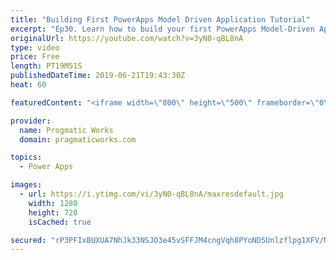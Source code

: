 ```yaml
---
title: "Building First PowerApps Model Driven Application Tutorial"
excerpt: "Ep30. Learn how to build your first PowerApps Model-Driven Application in just a few minutes. Work along with me while we build an application together with a business process and a screen to edit several entities.   To build a canvas application, check out this video: https://www.youtube.com/watch?v=CubdnBklOzg&t=4s"
originalUrl: https://youtube.com/watch?v=3yN0-qBL8nA
type: video
price: Free
length: PT19M51S
publishedDateTime: 2019-06-21T19:43:30Z
heat: 60

featuredContent: "<iframe width=\"800\" height=\"500\" frameborder=\"0\" src=\"https://www.youtube.com/embed/3yN0-qBL8nA\" allow=\"accelerometer; autoplay; encrypted-media; gyroscope; picture-in-picture\" allowfullscreen></iframe>"

provider:
  name: Progmatic Works
  domain: pragmaticworks.com

topics:
  - Power Apps

images:
  - url: https://i.ytimg.com/vi/3yN0-qBL8nA/maxresdefault.jpg
    width: 1280
    height: 720
    isCached: true

secured: "rP3PFIxBUXUA7NhJk33NSJO3e45vSFFJM4cngVqh8PYoND5Unlzflpg1XFV/Mlf+lIqKHGEKDa0DuFQHIjBRii0fn/hkM5MmFboJfsdc0dhR9yinhH56p53SJVz4yGWW1CkwxkhgzQ+lQ1RoXLk8rDE7cLkvsX0uOoJ4oedfYSbBDZ7It6zlqqjxhJVGtNMCffzM/drNh4AN+uNFMOpSwGh346sJ8P6iTsqrQQPovAiEV8Ze5wBe3ntAXdrnVbluR296td+6iju7yRMu31lx69h2yxUw1fik5C4xvf0sSIz82jK+I8KJNTDrptlyio476yFEW7Cu3eRn057yPVPl9M/onJFeQyvCaRfY+I0kKHyL3b4LgT8RHPnhhk8VNvs2vOMGj6/YV9oRquCQbgksiFtZ8FVEiq8rOBdpx9AQkaQ=;apPnILTBgN3qO4DSDSvPMQ=="
---
```


